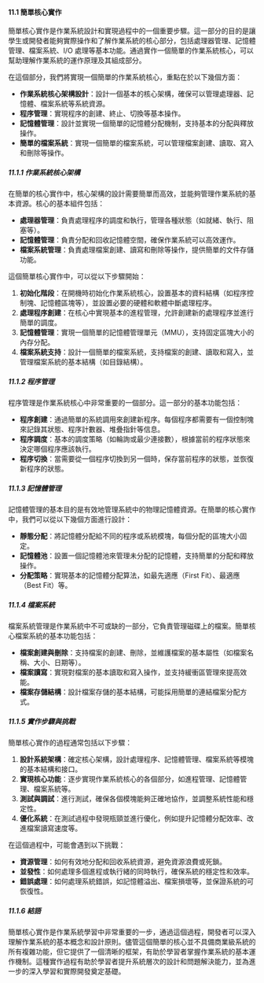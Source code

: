 #### 11.1 簡單核心實作

簡單核心實作是作業系統設計和實現過程中的一個重要步驟。這一部分的目的是讓學生或開發者能夠實際操作和了解作業系統的核心部分，包括處理器管理、記憶體管理、檔案系統、I/O 處理等基本功能。通過實作一個簡單的作業系統核心，可以幫助理解作業系統的運作原理及其組成部分。

在這個部分，我們將實現一個簡單的作業系統核心，重點在於以下幾個方面：

- **作業系統核心架構設計**：設計一個基本的核心架構，確保可以管理處理器、記憶體、檔案系統等系統資源。
- **程序管理**：實現程序的創建、終止、切換等基本操作。
- **記憶體管理**：設計並實現一個簡單的記憶體分配機制，支持基本的分配與釋放操作。
- **簡單的檔案系統**：實現一個簡單的檔案系統，可以管理檔案創建、讀取、寫入和刪除等操作。

##### 11.1.1 作業系統核心架構

在簡單的核心實作中，核心架構的設計需要簡單而高效，並能夠管理作業系統的基本資源。核心的基本組件包括：

- **處理器管理**：負責處理程序的調度和執行，管理各種狀態（如就緒、執行、阻塞等）。
- **記憶體管理**：負責分配和回收記憶體空間，確保作業系統可以高效運作。
- **檔案系統管理**：負責處理檔案創建、讀寫和刪除等操作，提供簡單的文件存儲功能。

這個簡單核心實作中，可以從以下步驟開始：

1. **初始化階段**：在開機時初始化作業系統核心，設置基本的資料結構（如程序控制塊、記憶體區塊等），並設置必要的硬體和軟體中斷處理程序。
2. **處理程序創建**：在核心中實現基本的進程管理，允許創建新的處理程序並進行簡單的調度。
3. **記憶體管理**：實現一個簡單的記憶體管理單元（MMU），支持固定區塊大小的內存分配。
4. **檔案系統支持**：設計一個簡單的檔案系統，支持檔案的創建、讀取和寫入，並管理檔案系統的基本結構（如目錄結構）。

##### 11.1.2 程序管理

程序管理是作業系統核心中非常重要的一個部分。這一部分的基本功能包括：

- **程序創建**：通過簡單的系統調用來創建新程序。每個程序都需要有一個控制塊來記錄其狀態、程序計數器、堆疊指針等信息。
- **程序調度**：基本的調度策略（如輪詢或最少連接數），根據當前的程序狀態來決定哪個程序應該執行。
- **程序切換**：當需要從一個程序切換到另一個時，保存當前程序的狀態，並恢復新程序的狀態。

##### 11.1.3 記憶體管理

記憶體管理的基本目的是有效地管理系統中的物理記憶體資源。在簡單的核心實作中，我們可以從以下幾個方面進行設計：

- **靜態分配**：將記憶體分配給不同的程序或系統模塊，每個分配的區塊大小固定。
- **記憶體池**：設置一個記憶體池來管理未分配的記憶體，支持簡單的分配和釋放操作。
- **分配策略**：實現基本的記憶體分配算法，如最先適應（First Fit）、最適應（Best Fit）等。

##### 11.1.4 檔案系統

檔案系統管理是作業系統中不可或缺的一部分，它負責管理磁碟上的檔案。簡單核心檔案系統的基本功能包括：

- **檔案創建與刪除**：支持檔案的創建、刪除，並維護檔案的基本屬性（如檔案名稱、大小、日期等）。
- **檔案讀寫**：實現對檔案的基本讀取和寫入操作，並支持緩衝區管理來提高效能。
- **檔案存儲結構**：設計檔案存儲的基本結構，可能採用簡單的連結檔案分配方式。

##### 11.1.5 實作步驟與挑戰

簡單核心實作的過程通常包括以下步驟：

1. **設計系統架構**：確定核心架構，設計處理程序、記憶體管理、檔案系統等模塊的基本結構和接口。
2. **實現核心功能**：逐步實現作業系統核心的各個部分，如進程管理、記憶體管理、檔案系統等。
3. **測試與調試**：進行測試，確保各個模塊能夠正確地協作，並調整系統性能和穩定性。
4. **優化系統**：在測試過程中發現瓶頸並進行優化，例如提升記憶體分配效率、改進檔案讀寫速度等。

在這個過程中，可能會遇到以下挑戰：

- **資源管理**：如何有效地分配和回收系統資源，避免資源浪費或死鎖。
- **並發性**：如何處理多個進程或執行緒的同時執行，確保系統的穩定性和效率。
- **錯誤處理**：如何處理系統錯誤，如記憶體溢出、檔案損壞等，並保證系統的可恢復性。

##### 11.1.6 結語

簡單核心實作是作業系統學習中非常重要的一步，通過這個過程，開發者可以深入理解作業系統的基本概念和設計原則。儘管這個簡單的核心並不具備商業級系統的所有複雜功能，但它提供了一個清晰的框架，有助於學習者掌握作業系統的基本運作機制。這種實作過程有助於學習者提升系統層次的設計和問題解決能力，並為進一步的深入學習和實際開發奠定基礎。